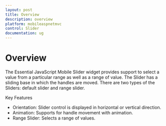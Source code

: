 ```yaml
---
layout: post
title: Overview
description: overview
platform: mobileaspnetmvc
control: Slider
documentation: ug
---
```


# Overview

The Essential JavaScript Mobile Slider widget provides support to select a value from a particular range as well as a range of value. The Slider has a sliding base in which the handles are moved. There are two types of the Sliders:  default slider and range slider.

Key Features

* Orientation: Slider control is displayed in horizontal or vertical direction.
* Animation: Supports for handle movement with animation.
* Range Slider: Selects a range of values.



